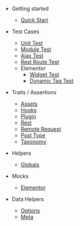 - Getting started
    - [Quick Start](quickstart.md)

- Test Cases
    - [Unit Test](/test-cases/unit-test.md)
    - [Module Test](/test-cases/module-test.md)
    - [Ajax Test](/test-cases/ajax-test.md)
    - [Rest Route Test](/test-cases/rest-route-test.md)
    - Elementor
      - [Widget Test](/test-cases/elementor/widget-test.md)
      - [Dynamic Tag Test](/test-cases/elementor/dynamic-tag-test.md)

- Traits / Assertions
    - [Assets](/traits/assets.md)
    - [Hooks](/traits/hooks.md)
    - [Plugin](/traits/plugin.md)
    - [Rest](/traits/rest.md)
    - [Remote Request](/traits/remote-request.md)
    - [Post Type](/traits/post-type.md)
    - [Taxonomy](/traits/taxonomy.md)

- Helpers
    - [Globals](/helpers/globals.md)

- Mocks
    - [Elementor](/mocks/elementor.md)

- Data Helpers
    - [Options](/data/options.md)
    - [Meta](/data/meta/README.md)


